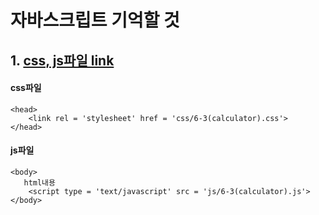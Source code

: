 # 자바스크립트 기억할 것

## 1. [css, js파일 link]()

#### css파일

```
<head>
	<link rel = 'stylesheet' href = 'css/6-3(calculator).css'>
</head>
```

#### js파일

```
<body>
   html내용
   	<script type = 'text/javascript' src = 'js/6-3(calculator).js'>
</body>
```

